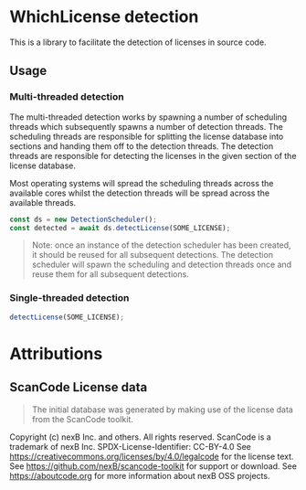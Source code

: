 # WhichLicense detection
This is a library to facilitate the detection of licenses in source code.

## Usage
### Multi-threaded detection
The multi-threaded detection works by spawning a number of scheduling threads which subsequently spawns a number of detection threads. The scheduling threads are responsible for splitting the license database into sections and handing them off to the detection threads. The detection threads are responsible for detecting the licenses in the given section of the license database.

Most operating systems will spread the scheduling threads across the available cores whilst the detection threads will be spread across the available threads.

```typescript
const ds = new DetectionScheduler();
const detected = await ds.detectLicense(SOME_LICENSE);
```

> Note: once an instance of the detection scheduler has been created, it should be reused for all subsequent detections. The detection scheduler will spawn the scheduling and detection threads once and reuse them for all subsequent detections.

### Single-threaded detection
```typescript
detectLicense(SOME_LICENSE);
```

# Attributions
## ScanCode License data
> The initial database was generated by making use of the license data from the ScanCode toolkit.

Copyright (c) nexB Inc. and others. All rights reserved. ScanCode is a trademark
of nexB Inc. SPDX-License-Identifier: CC-BY-4.0 See
https://creativecommons.org/licenses/by/4.0/legalcode for the license text. See
https://github.com/nexB/scancode-toolkit for support or download. See
https://aboutcode.org for more information about nexB OSS projects.
